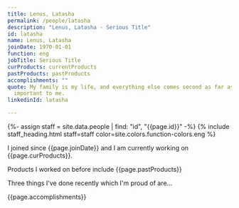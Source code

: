 ```yaml
---
title: Lenus, Latasha
permalink: /people/latasha
description: "Lenus, Latasha - Serious Title"
id: latasha
name: Lenus, Latasha
joinDate: 1970-01-01
function: eng
jobTitle: Serious Title
curProducts: currentProducts
pastProducts: pastProducts
accomplishments: ""
quote: My family is my life, and everything else comes second as far as what’s
  important to me.
linkedinId: latasha

---
```


{%- assign staff = site.data.people | find: "id", "{{page.id}}" -%}
{% include staff_heading.html staff=staff color=site.colors.function-colors.eng %}

<p>I joined since {{page.joinDate}} and I am currently working on {{page.curProducts}}.</p>

<p>Products I worked on before include {{page.pastProducts}}</p>

<p>Three things I've done recently which I'm proud of are...</p>
{{page.accomplishments}}

